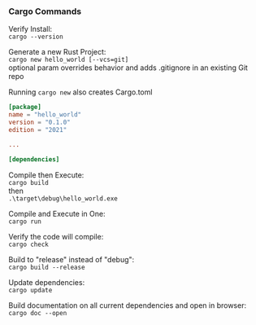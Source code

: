 ### Cargo Commands ###

Verify Install:<br>
```cargo --version```

Generate a new Rust Project:<br>
```cargo new hello_world [--vcs=git]```<br>
optional param overrides behavior and adds .gitignore in an existing Git repo

Running ```cargo new``` also creates Cargo.toml
```toml
[package]
name = "hello_world"
version = "0.1.0"
edition = "2021"

...

[dependencies]
```

Compile then Execute:<br>
```cargo build```<br>
then<br>
```.\target\debug\hello_world.exe```

Compile and Execute in One:<br>
```cargo run```

Verify the code will compile:<br>
```cargo check```

Build to "release" instead of "debug":<br>
```cargo build --release```

Update dependencies:<br>
```cargo update```

Build documentation on all current dependencies and open in browser:<br>
```cargo doc --open```
